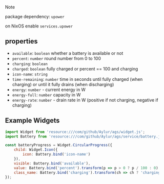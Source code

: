 > [!NOTE]  
> package dependency: `upower`
> 
> on NixOS enable `services.upower` 

## properties
* `available`: `boolean` whether a battery is available or not
* `percent`: `number` round number from 0 to 100
* `charging`: `boolean`
* `charged`: `boolean` fully charged or percent == 100 and charging
* `icon-name`: `string`
* `time-remaining`: `number` time in seconds until fully charged (when charging) or until it fully drains (when discharging)
* `energy`: `number` - current energy in W
* `energy-full`: `number` capacity in W
* `energy-rate`: `number` - drain rate in W (positive if not charging, negative if charging)

## Example Widgets
```js
import Widget from 'resource:///com/github/Aylur/ags/widget.js';
import Battery from 'resource:///com/github/Aylur/ags/service/battery.js';

const batteryProgress = Widget.CircularProgress({
    child: Widget.Icon({
        icon: Battery.bind('icon-name')
    }),
    visible: Battery.bind('available'),
    value: Battery.bind('percent').transform(p => p > 0 ? p / 100 : 0),
    class_name: Battery.bind('charging').transform(ch => ch ? 'charging' : ''),
});
```
